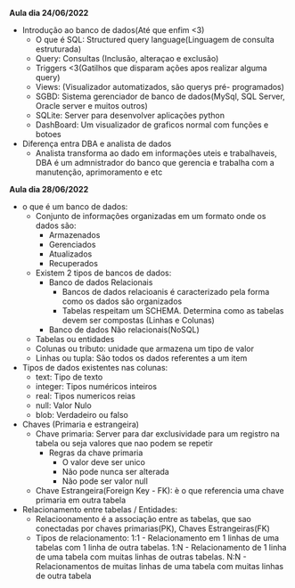 **Aula dia 24/06/2022**
- Introdução ao banco de dados(Até que enfim <3)
    - O que é SQL: Structured query language(Linguagem de consulta estruturada)
    - Query: Consultas (Inclusão, alteraçao e exclusão) 
    - Triggers <3(Gatilhos que disparam ações apos realizar alguma query)
    - Views: (Visualizador automatizados, são querys pré- programados)
    - SGBD: Sistema gerenciador de banco de dados(MySql, SQL Server, Oracle server e muitos outros)
    - SQLite: Server para desenvolver aplicações python
    - DashBoard: Um visualizador de graficos normal com funções e botoes
- Diferença entra DBA e analista de dados
    - Analista transforma ao dado em informações uteis e trabalhaveis, DBA é um admnistrador do banco que gerencia e trabalha com a manutenção, 
    aprimoramento e etc

**Aula dia 28/06/2022**
- o que é um banco de dados:
    - Conjunto de informações organizadas em um formato onde os dados são:
        - Armazenados
        - Gerenciados
        - Atualizados
        - Recuperados
    - Existem 2 tipos de bancos de dados:
        - Banco de dados Relacionais
            - Bancos de dados relacioanis é caracterizado pela forma como os dados são organizados
            - Tabelas respeitam um SCHEMA. Determina como as tabelas devem ser compostas
            (Linhas e Colunas)
        - Banco de dados Não relacionais(NoSQL)
    - Tabelas ou entidades
    - Colunas ou tributo: unidade que armazena um tipo de valor
    - Linhas ou tupla: São todos os dados referentes a um item
- Tipos de dados existentes nas colunas:
    - text: Tipo de texto
    - integer: Tipos numéricos inteiros
    - real: Tipos numericos reias
    - null: Valor Nulo
    - blob: Verdadeiro ou falso
- Chaves (Primaria e estrangeira)
    - Chave primaria: Server para dar exclusividade para um registro na tabela ou seja valores que nao podem se repetir
        - Regras da chave primaria
            - O valor deve ser unico
            - Não pode nunca ser alterada
            - Não pode ser valor null
    - Chave Estrangeira(Foreign Key - FK): è o que referencia uma chave primaria em outra tabela
- Relacionamento entre tabelas / Entidades:
    - Relacioonamento é a associação entre as tabelas, que sao conectadas por chaves primarias(PK), Chaves Estrangeiras(FK)
    - Tipos de relacionamento:
        1:1 - Relacionamento em 1 linhas de uma tabelas com 1 linha de outra tabelas.
        1:N - Relacionamento de 1 linha de uma tabela com muitas linhas de outras tabelas.
        N:N - Relacionamentos de muitas linhas de uma tabela com muitas linhas de outra tabela
    




